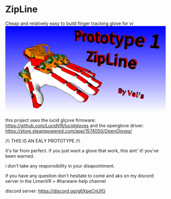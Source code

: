 # ZipLine
Cheap and relatively easy to build finger tracking glove for vr
![alt text](https://github.com/Valsvirtuals/Zipline/blob/main/ZipLine%20Banner.PNG?raw=true)

this project uses the lucid glçove firmware: https://github.com/LucidVR/lucidgloves
and the openglove driver: https://store.steampowered.com/app/1574050/OpenGloves/



/!\ THIS IS AN EALY PROTOTYPE /!\

it's far from perfect. if you just want a glove that work, this aint' it!
you've been warned.

i don't take any responsibility in your disapointment.

if you have any question don't hesitate to come and aks on my discord server in the LimenVR > #harware-help channel

discord server: https://discord.gg/g6XpeCnUfG
